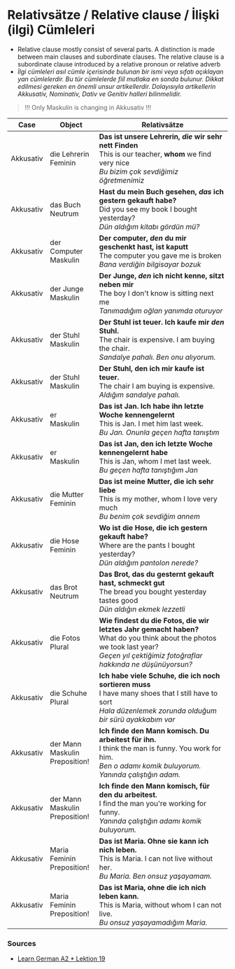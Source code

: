 # Relativsätze / Relative clause / İlişki (ilgi) Cümleleri

 - Relative clause mostly consist of several parts. A distinction is made between main clauses and subordinate clauses. The relative clause is a subordinate clause introduced by a relative pronoun or relative adverb
 - _İlgi cümleleri asıl cümle içerisinde  bulunan bir ismi veya sıfatı açıklayan yan cümlelerdir. Bu tür cümlelerde fiil mutlaka en sonda bulunur. Dikkat edilmesi gereken en önemli unsur artikellerdir. Dolayısıyla artikellerin Akkusativ, Nominativ, Dativ ve Genitiv halleri bilinmelidir._
 
> !!! Only Maskulin is changing in Akkusativ !!!

Case | Object | Relativsätze
--- | --- | ---
Akkusativ | die Lehrerin<br>Feminin | **Das ist unsere Lehrerin, _die_ wir sehr nett Finden**<br>This is our teacher, **whom** we find very nice<br>_Bu bizim çok sevdiğimiz öğretmenimiz_
Akkusativ | das Buch<br>Neutrum | **Hast du mein Buch gesehen, _das_ ich gestern gekauft habe?**<br>Did you see my book I bought yesterday?<br>_Dün aldığım kitabı gördün mü?_
Akkusativ | der Computer<br>Maskulin | **Der computer, _den_ du mir geschenkt hast, ist kaputt**<br>The computer you gave me is broken<br>_Bana verdiğin bilgisayar bozuk_
Akkusativ | der Junge<br>Maskulin | **Der Junge, _den_ ich nicht kenne, sitzt neben mir**<br>The boy I don't know is sitting next me<br>_Tanımadığım oğlan yanımda oturuyor_
Akkusativ | der Stuhl<br>Maskulin | **Der Stuhl ist teuer. Ich kaufe mir _den_ Stuhl.**<br>The chair is expensive. I am buying the chair.<br>_Sandalye pahalı. Ben onu alıyorum._
Akkusativ | der Stuhl<br>Maskulin | **Der Stuhl, den ich mir kaufe ist teuer.**<br>The chair I am buying is expensive.<br>_Aldığım sandalye pahalı._
Akkusativ | er<br>Maskulin | **Das ist Jan. Ich habe ihn letzte Woche kennengelernt**<br>This is Jan. I met him last week.<br>_Bu Jan. Onunla geçen hafta tanıştım_
Akkusativ | er<br>Maskulin | **Das ist Jan, den ich letzte Woche kennengelernt habe**<br>This is Jan, whom I met last week.<br>_Bu geçen hafta tanıştığım Jan_
Akkusativ | die Mutter<br>Feminin | **Das ist meine Mutter, die ich sehr liebe**<br>This is my mother, whom I love very much<br>_Bu benim çok sevdiğim annem_
Akkusativ | die Hose<br>Feminin | **Wo ist die Hose, die ich gestern gekauft habe?**<br>Where are the pants I bought yesterday?<br>_Dün aldığım pantolon nerede?_
Akkusativ | das Brot<br>Neutrum | **Das Brot, das du gesternt gekauft hast, schmeckt gut**<br>The bread you bought yesterday tastes good<br>_Dün aldığın ekmek lezzetli_
Akkusativ | die Fotos<br>Plural | **Wie findest du die Fotos, die wir letztes Jahr gemacht haben?**<br>What do you think about the photos we took last year?<br>_Geçen yıl çektiğimiz fotoğraflar hakkında ne düşünüyorsun?_
Akkusativ | die Schuhe<br>Plural | **Ich habe viele Schuhe, die ich noch sortieren muss**<br>I have many shoes that I still have to sort<br>_Hala düzenlemek zorunda olduğum bir sürü ayakkabım var_
Akkusativ | der Mann<br>Maskulin<br>Preposition! | **Ich finde den Mann komisch. Du arbeitest für ihn.**<br>I think the man is funny. You work for him.<br>_Ben o adamı komik buluyorum. Yanında çalıştığın adam._
Akkusativ | der Mann<br>Maskulin<br>Preposition! | **Ich finde den Mann komisch, für den du arbeitest.**<br>I find the man you're working for funny.<br>_Yanında çalıştığın adamı komik buluyorum._
Akkusativ | Maria<br>Feminin<br>Preposition! | **Das ist Maria. Ohne sie kann ich nich leben.**<br>This is Maria. I can not live without her.<br>_Bu Maria. Ben onsuz yaşayamam._
Akkusativ | Maria<br>Feminin<br>Preposition! | **Das ist Maria, ohne die ich nich leben kann.**<br>This is Maria, without whom I can not live.<br>_Bu onsuz yaşayamadığım Maria._

### Sources
 - [Learn German A2 * Lektion 19](https://www.youtube.com/watch?v=-ArdZ0v55dM)
